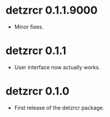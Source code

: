 # detzrcr 0.1.1.9000
* Minor fixes.

# detzrcr 0.1.1
* User interface now actually works.

# detzrcr 0.1.0
* First release of the detzrcr package.
